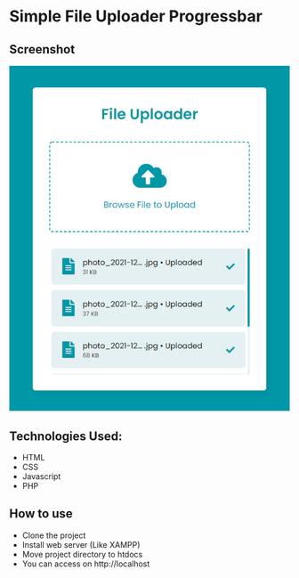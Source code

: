 # Simple File Uploader Progressbar

## Screenshot
![Screenshot](./screenshot.png)

## Technologies Used:
- HTML
- CSS
- Javascript
- PHP


## How to use
- Clone the project
- Install web server (Like XAMPP)
- Move project directory to htdocs
- You can access on http://localhost
